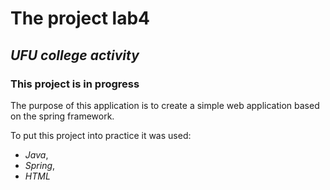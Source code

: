 # The project lab4
## ***UFU college activity***
### This project is in progress

The purpose of this application is to create a simple web application based on the spring framework.

To put this project into practice it was used:
- *Java*,
- *Spring*,
- *HTML*
